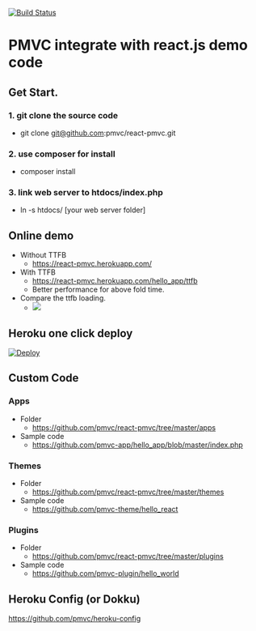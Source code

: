[![Build Status](https://travis-ci.org/pmvc/react-pmvc.svg?branch=master)](https://travis-ci.org/pmvc/react-pmvc)

PMVC integrate with react.js demo code 
===============

## Get Start.
### 1. git clone the source code
   * git clone git@github.com:pmvc/react-pmvc.git

### 2. use composer for install
   * composer install

### 3. link web server to htdocs/index.php
   * ln -s htdocs/ [your web server folder]

## Online demo
   * Without TTFB
      * https://react-pmvc.herokuapp.com/
   * With TTFB
      * https://react-pmvc.herokuapp.com/hello_app/ttfb
      * Better performance for above fold time.
   * Compare the ttfb loading.
      * <img src="https://pmvc.github.io/compare_ttfb.png" style="max-width:100%">

## Heroku one click deploy
[![Deploy](https://www.herokucdn.com/deploy/button.png)](https://heroku.com/deploy?template=https://github.com/pmvc/react-pmvc)

## Custom Code
### Apps
* Folder
   * https://github.com/pmvc/react-pmvc/tree/master/apps
* Sample code
   * https://github.com/pmvc-app/hello_app/blob/master/index.php

### Themes
* Folder
   * https://github.com/pmvc/react-pmvc/tree/master/themes
* Sample code
   * https://github.com/pmvc-theme/hello_react

### Plugins
* Folder
   * https://github.com/pmvc/react-pmvc/tree/master/plugins
* Sample code
   * https://github.com/pmvc-plugin/hello_world

## Heroku Config (or Dokku)
https://github.com/pmvc/heroku-config
